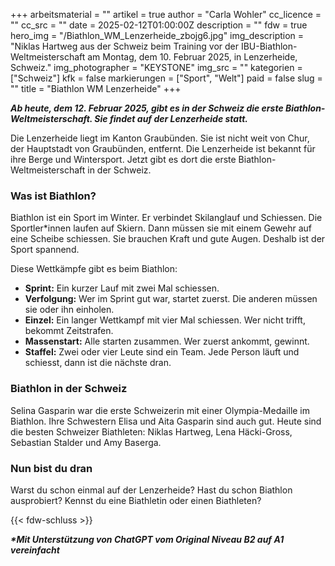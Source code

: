 +++
arbeitsmaterial = ""
artikel = true
author = "Carla Wohler"
cc_licence = ""
cc_src = ""
date = 2025-02-12T01:00:00Z
description = ""
fdw = true
hero_img = "/Biathlon_WM_Lenzerheide_zbojg6.jpg"
img_description = "Niklas Hartweg aus der Schweiz beim Training vor der IBU-Biathlon-Weltmeisterschaft am Montag, dem 10. Februar 2025, in Lenzerheide, Schweiz."
img_photographer = "KEYSTONE"
img_src = ""
kategorien = ["Schweiz"]
kfk = false
markierungen = ["Sport", "Welt"]
paid = false
slug = ""
title = "Biathlon WM Lenzerheide"
+++

**_Ab heute, dem 12. Februar 2025, gibt es in der Schweiz die erste Biathlon-Weltmeisterschaft. Sie findet auf der Lenzerheide statt._**

Die Lenzerheide liegt im Kanton Graubünden. Sie ist nicht weit von Chur, der Hauptstadt von Graubünden, entfernt. Die Lenzerheide ist bekannt für ihre Berge und Wintersport. Jetzt gibt es dort die erste Biathlon-Weltmeisterschaft in der Schweiz.

### Was ist Biathlon?

Biathlon ist ein Sport im Winter. Er verbindet Skilanglauf und Schiessen. Die Sportler*innen laufen auf Skiern. Dann müssen sie mit einem Gewehr auf eine Scheibe schiessen. Sie brauchen Kraft und gute Augen. Deshalb ist der Sport spannend.

Diese Wettkämpfe gibt es beim Biathlon:
- **Sprint:** Ein kurzer Lauf mit zwei Mal schiessen.
- **Verfolgung:** Wer im Sprint gut war, startet zuerst. Die anderen müssen sie oder ihn einholen.
- **Einzel:** Ein langer Wettkampf mit vier Mal schiessen. Wer nicht trifft, bekommt Zeitstrafen.
- **Massenstart:** Alle starten zusammen. Wer zuerst ankommt, gewinnt.
- **Staffel:** Zwei oder vier Leute sind ein Team. Jede Person läuft und schiesst, dann ist die nächste dran.

### Biathlon in der Schweiz

Selina Gasparin war die erste Schweizerin mit einer Olympia-Medaille im Biathlon. Ihre Schwestern Elisa und Aita Gasparin sind auch gut. Heute sind die besten Schweizer Biathleten: Niklas Hartweg, Lena Häcki-Gross, Sebastian Stalder und Amy Baserga.

### Nun bist du dran

Warst du schon einmal auf der Lenzerheide? Hast du schon Biathlon ausprobiert? Kennst du eine Biathletin oder einen Biathleten?

{{< fdw-schluss >}}

**_\*Mit Unterstützung von ChatGPT vom Original Niveau B2 auf A1 vereinfacht_**